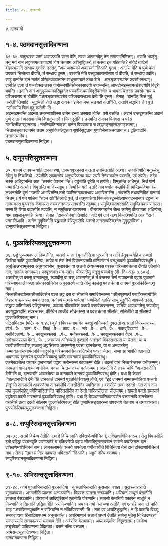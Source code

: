 ```yaml
---
title: ०४. दानवग्गो

---
```

४. दानवग्गो  


## १-४. पठमदानसुत्तादिवण्णना

३१-३४. चतुत्थस्स पठमे आसज्जाति यस्स देति, तस्स आगमनहेतु तेन समागमनिमित्तम्। भयाति भयहेतु। ननु भयं नाम लद्धकामतारागादयो विय चेतनाय अविसुद्धिकरं, तं कस्मा इध गहितन्ति? नयिदं तादिसं वोहारभयादिं सन्धाय वुत्तन्ति दस्सेतुं ‘‘अयं अदायको अकारको’’तिआदि वुत्तम्। अदासि मेति यं पुब्बे कतं उपकारं चिन्तेत्वा दीयति, तं सन्धाय वुत्तम्। दस्सति मेति पच्चुपकारासीसाय यं दीयति, तं सन्धाय वदति। साहु दानन्ति दानं नामेतं पण्डितपञ्ञत्तन्ति साधुसमाचारे ठत्वा देति। अलङ्कारत्थन्ति उपसोभनत्थम्। दानञ्हि दत्वा तं पच्चवेक्खन्तस्स पामोज्जपीतिसोमनस्सादयो उप्पज्जन्ति, लोभदोसइस्सामच्छेरादयोपि विदूरी भवन्ति। इदानि दानं अनुकूलधम्मपरिब्रूहनेन पच्चनीकधम्मविदूरीकरणेन च भावनाचित्तस्स उपसोभनाय च परिक्खाराय च होतीति ‘‘अलङ्कारत्थञ्चेव परिक्खारत्थञ्च देती’’ति वुत्तम्। तेनाह ‘‘दानञ्हि चित्तं मुदुं करोती’’तिआदि। मुदुचित्तो होति लद्धा दायके ‘‘इमिना मय्हं सङ्गहो कतो’’ति, दातापि लद्धरि। तेन वुत्तं ‘‘उभिन्नम्पि चित्तं मुदुं करोती’’ति।  
अदन्तदमनन्ति अदन्ता अनस्सवापिस्स दानेन दन्ता अस्सवा होन्ति, वसे वत्तन्ति। अदानं दन्तदूसकन्ति अदानं पुब्बे दन्तानं अस्सवानम्पि विघातुप्पादनेन चित्तं दूसेति। उन्नमन्ति दायका पियंवदा च परेसं गरुचित्तीकारट्ठानताय। नमन्तिपटिग्गाहका दानेन पियवाचाय च लद्धसङ्गहासङ्गाहकानम्।  
चित्तालङ्कारदानमेव उत्तमं अनुपक्किलिट्ठताय सुपरिसुद्धताय गुणविसेसपच्चयताय च। दुतियादीनि उत्तानत्थानेव।  
पठमदानसुत्तादिवण्णना निट्ठिता।  


## ५. दानूपपत्तिसुत्तवण्णना

३५. पञ्चमे दानपच्चयाति दानकारणा, दानमयपुञ्ञस्स कतत्ता उपचितत्ताति अत्थो। उपपत्तियोति मनुस्सेसु देवेसु च निब्बत्तियो। ठपेतीति एकवारमेव अनुप्पज्जित्वा यथा उपरि तेनेवाकारेन पवत्तति, एवं ठपेति। तदेव चस्स अधिट्ठानन्ति आह ‘‘तस्सेव वेवचन’’न्ति। वड्ढेतीति ब्रूहेति न हापेति। विमुत्तन्ति अधिमुत्तं, निन्नं पोणं पब्भारन्ति अत्थो। विमुत्तन्ति वा विस्सट्ठम्। निप्परियायतो उत्तरि नाम पणीतं मज्झेपि हीनमज्झिमविभागस्स लब्भनतोति वुत्तं ‘‘उत्तरि अभावितन्ति ततो उपरिमग्गफलत्थाय अभावित’’न्ति। संवत्तति तथापणिहितं दानमयं चित्तम्। यं पन पाळियं ‘‘तञ्च खो’’तिआदि वुत्तं, तं तत्रुपपत्तिया विबन्धकरदुस्सील्याभावदस्सनपरं दट्ठब्बं, न दानमयस्स पुञ्ञस्स केवलस्स तंसंवत्तनतादस्सनपरन्ति दट्ठब्बम्। समुच्छिन्नरागस्साति समुच्छिन्नकामरागस्स। तस्स हि सिया ब्रह्मलोके उपपत्ति, न समुच्छिन्नभवरागस्स। वीतरागग्गहणेन चेत्थ कामेसु वीतरागता अधिप्पेता, याय ब्रह्मलोकूपपत्ति सिया। तेनाह ‘‘दानमत्तेनेवा’’तिआदि। यदि एवं दानं तत्थ किमत्थियन्ति आह ‘‘दानं पना’’तिआदि। दानेन मुदुचित्तोति बद्धाघाते वेरिपुग्गलेपि अत्तनो दानसम्पटिच्छनेन मुदुभूतचित्तो।  
दानूपपत्तिसुत्तवण्णना निट्ठिता।  


## ६. पुञ्ञकिरियवत्थुसुत्तवण्णना

३६. छट्ठे पुज्जभवफलं निब्बत्तेन्ति, अत्तनो सन्तानं पुनन्तीति वा पुञ्ञानि च तानि हेतुपच्चयेहि कत्तब्बतो किरिया चाति पुञ्ञकिरिया, तायेव च तेसं तेसं पियमनापतादिआनिसंसानं वत्थुभावतो पुञ्ञकिरियवत्थूनि।  
अनुच्छिन्नभवमूलस्स अनुग्गहवसेन, पूजावसेन वा अत्तनो देय्यधम्मस्स परस्स परिच्चागचेतना दीयति एतेनाति दानं, दानमेव दानमयम्। पदपूरणमत्तं मय-सद्दो। चीवरादीसु चतूसु पच्चयेसु (दी॰ नि॰ अट्ठ॰ ३.३०५), अन्नादीसु वा दससु दानवत्थूसु, रूपादीसु वा छसु आरम्मणेसु तं तं देन्तस्स तेसं उप्पादनतो पट्ठाय पुब्बभागे परिच्चागकाले पच्छा सोमनस्सचित्तेन अनुस्सरणे चाति तीसु कालेसु पवत्तचेतना दानमयं पुञ्ञकिरियवत्थु नाम।  
निच्चसीलउपोसथसीलादिवसेन पञ्च अट्ठ दस वा सीलानि समादियन्तस्स ‘‘सीलपूरणत्थं पब्बजिस्सामी’’ति विहारं गच्छन्तस्स पब्बजन्तस्स, मनोरथं मत्थकं पापेत्वा ‘‘पब्बजितो वतम्हि साधु सुट्ठू’’ति आवज्जेन्तस्स, सद्धाय पातिमोक्खं परिपूरेन्तस्स, पञ्ञाय चीवरादिके पच्चये पच्चवेक्खन्तस्स, सतिया आपाथगतेसु रूपादीसु चक्खुद्वारादीनि संवरन्तस्स, वीरियेन आजीवं सोधेन्तस्स च पवत्तचेतना सीलति, सीलेतीति वा सीलमयं पुञ्ञकिरियवत्थु नाम।  
पटिसम्भिदायं (पटि॰ म॰ १.४८) वुत्तेन विपस्सनामग्गेन चक्खुं अनिच्चतो दुक्खतो अनत्ततो विपस्सन्तस्स, सोतं…पे॰… घानं…पे॰… जिव्हं…पे॰… कायं…पे॰… रूपे…पे॰… धम्मे…पे॰… चक्खुविञ्ञाणं…पे॰… मनोविञ्ञाणं…पे॰… चक्खुसम्फस्सं …पे॰… मनोसम्फस्सं…पे॰… चक्खुसम्फस्सजं वेदनं…पे॰… मनोसम्फस्सजं वेदनं…पे॰… जरामरणं अनिच्चतो दुक्खतो अनत्ततो विपस्सन्तस्स या चेतना, या च पथवीकसिणादीसु सब्बासु अट्ठत्तिंसाय आरम्मणेसु पवत्ता झानचेतना, या च अनवज्जेसु कम्मायतनसिप्पायतनविज्जाट्ठानेसु परिचयमनसिकारादिवसेन पवत्ता चेतना, सब्बा सा भावेति एतायाति भावनामयं वुत्तनयेन पुञ्ञकिरियवत्थु चाति भावनामयं पुञ्ञकिरियवत्थु।  
एकमेकञ्चेत्थ यथारहं पुब्बभागतो पट्ठाय करोन्तस्स कायकम्मं होति। तदत्थं वाचं निच्छारेन्तस्स वचीकम्मम्। कायङ्गं वाचङ्गञ्च अचोपेत्वा मनसा चिन्तयन्तस्स मनोकम्मम्। अन्नादीनि देन्तस्स चापि ‘‘अन्नदानादीनि देमी’’ति वा, दानपारमिं आवज्जेत्वा वा दानकाले दानमयं पुञ्ञकिरियवत्थु होति। यथा हि केवलं ‘‘अन्नदानादीनि देमी’’ति दानकाले दानमयं पुञ्ञकिरियवत्थु होति, एवं ‘‘इदं दानमयं सम्मासम्बोधिया पच्चयो होतू’’ति दानपारमिं आवज्जेत्वा दानकालेपि दानसीसेनेव पवत्तितत्ता। वत्तसीसे ठत्वा ददन्तो ‘‘एतं दानं नाम मय्हं कुलवंसहेतु पवेणिचारित्त’’न्ति चारित्तसीसेन वा देन्तो चारित्तसीलत्ता सीलमयम्। खयतो वयतो सम्मसनं पट्ठपेत्वा ददतो भावनामयं पुञ्ञकिरियवत्थु होति। यथा हि देय्यधम्मपरिच्चागवसेन वत्तमानापि दानचेतना वत्तसीसे ठत्वा ददतो सीलमयं पुञ्ञकिरियवत्थु होति पुब्बाभिसङ्खारस्स अपरभागे चेतनाय च तथापवत्तत्ता।  
पुञ्ञकिरियवत्थुसुत्तवण्णना निट्ठिता।  


## ७-८. सप्पुरिसदानसुत्तादिवण्णना

३७-३८. सत्तमे विचेय्य देतीति एत्थ द्वे विचिननानि दक्खिणेय्यविचिननं, दक्खिणाविचिननञ्च। तेसु विपन्नसीले इतो बहिद्धा पञ्चनवुति पासण्डभेदे च दक्खिणेय्ये पहाय सीलादिगुणसम्पन्नानं सासने पब्बजितानं दानं दक्खिणेय्यविचिननं नाम। लामकलामके पच्चये अपनेत्वा पणीतपणीते विचिनित्वा तेसं दानं दक्खिणाविचिननं नाम। तेनाह ‘‘इमस्स दिन्नं महप्फलं भविस्सती’’तिआदि। अट्ठमे नत्थि वत्तब्बम्।  
सप्पुरिसदानसुत्तादिवण्णना निट्ठिता।  


## ९-१०. अभिसन्दसुत्तादिवण्णना

३९-४०. नवमे पुञ्ञाभिसन्दाति पुञ्ञनदियो। कुसलाभिसन्दाति कुसलानं पवाहा। सुखस्साहाराति सुखपच्चया। अग्गानीति ञातत्ता अग्गञ्ञानि। चिररत्तं ञातत्ता रत्तञ्ञानि। अरियानं साधूनं वंसानीति ञातत्ता वंसञ्ञानि। पोराणानं आदिपुरिसानं एतानीति पोराणानि। सब्बसो केनचिपि पकारेन साधूहि न किण्णानि न खित्तानि छड्डितानीति असंकिण्णानि। अयञ्च नयो नेसं यथा अतीते, एवं एतरहि अनागते चाति आह ‘‘असंकिण्णपुब्बानि न संकियन्ति न संकियिस्सन्ती’’ति। ततो एव अप्पटिकुट्ठानि। न हि कदाचि विञ्ञू समणब्राह्मणा हिंसादिपापधम्मं अनुजानन्ति। अपरिमाणानं सत्तानं अभयं देतीति सब्बेसु भूतेसु निहितदण्डत्ता सकलस्सपि सत्तकायस्स भयाभावं देति। अवेरन्ति वेराभावम्। अब्याबज्झन्ति निद्दुक्खतम्। एवमेत्थ सङ्खेपतो पाळिवण्णना वेदितब्बा। दसमे नत्थि वत्तब्बम्।  
अभिसन्दसुत्तादिवण्णना निट्ठिता।  
दानवग्गवण्णना निट्ठिता।  